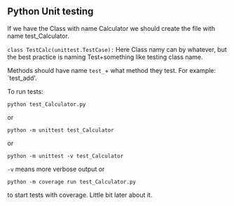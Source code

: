 ## Python Unit testing

If we have the Class with name Calculator we should create the file with name test_Calculator.

`class TestCalc(unittest.TestCase):`
Here Class namy can by whatever, but the best practice is naming Test+something like testing class name.

Methods should have name `test_`+ what method they test. For example: `test_add'.

To run tests:
```
python test_Calculator.py
```
or
```
python -m unittest test_Calculator
```
or
```
python -m unittest -v test_Calculator
```
`-v` means more verbose output
or
```
python -m coverage run test_Calculator.py
```
to start tests with coverage. Little bit later about it.